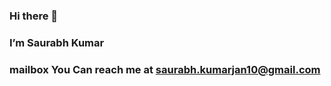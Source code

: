 ### Hi there 👋
###  I’m Saurabh Kumar
###  mailbox You Can reach me at saurabh.kumarjan10@gmail.com

